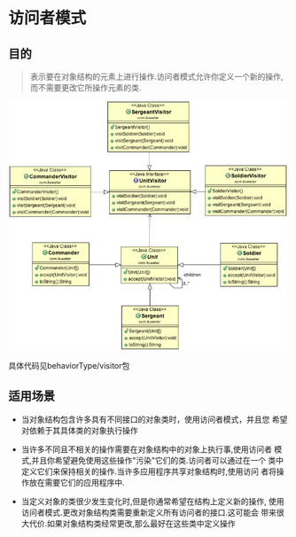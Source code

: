 # 访问者模式

## 目的

>表示要在对象结构的元素上进行操作.访问者模式允许你定义一个新的操作,
而不需要更改它所操作元素的类.

![visitor](./visitor.png)

具体代码见behaviorType/visitor包

## 适用场景

* 当对象结构包含许多具有不同接口的对象类时，使用访问者模式，并且您
希望对依赖于其具体类的对象执行操作

* 当许多不同且不相关的操作需要在对象结构中的对象上执行事,使用访问者
模式,并且你希望避免使用这些操作"污染"它们的类.访问者可以通过在一个
类中定义它们来保持相关的操作.当许多应用程序共享对象结构时,使用访问
者将操作放在需要它们的应用程序中.

* 当定义对象的类很少发生变化时,但是你通常希望在结构上定义新的操作,
使用访问者模式.更改对象结构类需要重新定义所有访问者的接口.这可能会
带来很大代价.如果对象结构类经常更改,那么最好在这些类中定义操作